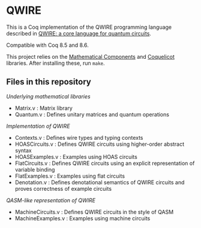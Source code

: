 # QWIRE

This is a Coq implementation of the QWIRE programming language described
in [QWIRE: a core language for quantum circuits][1].

Compatible with Coq 8.5 and 8.6.

This project relies on the [Mathematical Components][2] and [Coquelicot][3]
libraries. After installing these, run `make`.

Files in this repository
------------------------

*Underlying mathematical libraries*
- Matrix.v : Matrix library
- Quantum.v : Defines unitary matrices and quantum operations

*Implementation of QWIRE*
- Contexts.v : Defines wire types and typing contexts
- HOASCircuits.v : Defines QWIRE circuits using higher-order abstract syntax
- HOASExamples.v : Examples using HOAS circuits
- FlatCircuits.v : Defines QWIRE circuits using an explicit representation of variable binding
- FlatExamples.v : Examples using flat circuits
- Denotation.v : Defines denotational semantics of QWIRE circuits and proves correctness of example circuits
	  
*QASM-like representation of QWIRE*
- MachineCircuits.v : Defines QWIRE circuits in the style of QASM
- MachineExamples.v : Examples using machine circuits



[1]: http://dl.acm.org/citation.cfm?id=3009894
[2]: https://math-comp.github.io/math-comp/
[3]: http://coquelicot.saclay.inria.fr/
